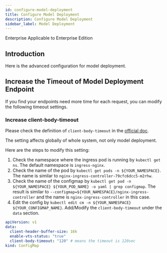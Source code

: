 ```yaml
---
id: configure-model-deployment
title: Configure Model Deployment
description: Configure Model Deployment
sidebar_label: Model Deployment
---
```



<div class="label-sect">
  <div class="ee-only tooltip">Enterprise
    <span class="tooltiptext">Applicable to Enterprise Edition</span>
  </div>
</div>

## Introduction

Here is the advanced configuration for model deployment.

## Increase the Timeout of Model Deployment Endpoint

If you find your endpoints need more time for each request, you can modify the following timeout settings.

### Increase client-body-timeout

Please check the definition of `client-body-timeout` in the [official doc](https://kubernetes.github.io/ingress-nginx/user-guide/nginx-configuration/configmap/#client-body-timeout).

The setting affects globally of whole system, not only model deployment.

Here are the steps to modify this setting:
1. Check the namespace where the ingress pod is running by `kubectl get ns`. The default namespace is `ingress-nginx`.
2. Check the name of the pod by `kubectl get pods -n ${YOUR_NAMESPACE}`. The name is similar to `nginx-ingress-controller-79cfc6dcc5-m2rhw`.
3. Check the name of the configmap by `kubectl get pod -n ${YOUR_NAMESPACE} ${YOUR_POD_NAME} -o yaml | grep configmap`. The result is similar to `--configmap=${YOUR_NAMESPACE}/nginx-ingress-controller` and the name is `nginx-ingress-controller` in this case.
4. Edit the config by `kubectl edit cm -n ${YOUR_NAMESPACE} ${YOUR_CONFIGMAP_NAME}`. Add/Modify the `client-body-timeout` under the `data` section. 
```yaml
apiVersion: v1
data:
  client-header-buffer-size: 16k
  enable-vts-status: "true"
  client-body-timeout: "120" # means the timeout is 120sec
kind: ConfigMap
```

